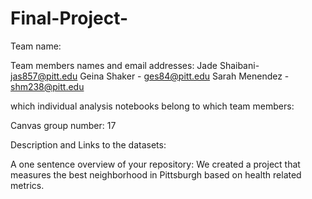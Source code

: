 # Final-Project-
Team name: 

Team members names and email addresses: 
Jade Shaibani- jas857@pitt.edu
Geina Shaker - ges84@pitt.edu
Sarah Menendez - shm238@pitt.edu

which individual analysis notebooks belong to which team members: 

Canvas group number: 
17 

Description and Links to the datasets:

A one sentence overview of your repository: We created a project that measures the best neighborhood in Pittsburgh based on health related metrics. 
